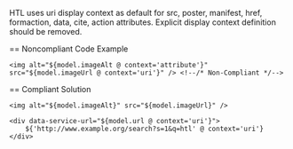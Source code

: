HTL uses uri display context as default for src, poster, manifest, href, formaction, data, cite, action attributes. Explicit display context definition should be removed.

== Noncompliant Code Example

```
<img alt="${model.imageAlt @ context='attribute'}" src="${model.imageUrl @ context='uri'}" /> <!--/* Non-Compliant */-->
```

== Compliant Solution

```
<img alt="${model.imageAlt}" src="${model.imageUrl}" />
```

```
<div data-service-url="${model.url @ context='uri'}">
    ${'http://www.example.org/search?s=1&q=htl' @ context='uri'}
</div>
```
